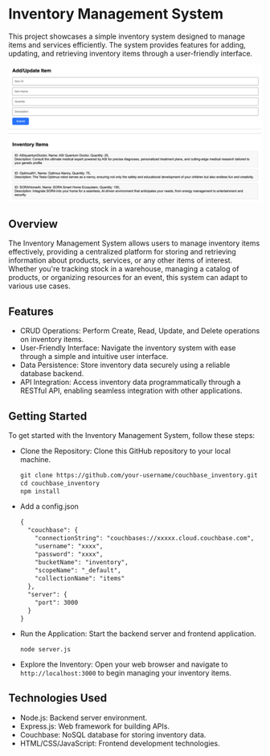 # Inventory Management System
This project showcases a simple inventory system designed to manage items and services efficiently. The system provides features for adding, updating, and retrieving inventory items through a user-friendly interface.

![SS](ss.png)

## Overview
The Inventory Management System allows users to manage inventory items effectively, providing a centralized platform for storing and retrieving information about products, services, or any other items of interest. Whether you're tracking stock in a warehouse, managing a catalog of products, or organizing resources for an event, this system can adapt to various use cases.

## Features
- CRUD Operations: Perform Create, Read, Update, and Delete operations on inventory items.
- User-Friendly Interface: Navigate the inventory system with ease through a simple and intuitive user interface.
- Data Persistence: Store inventory data securely using a reliable database backend.
- API Integration: Access inventory data programmatically through a RESTful API, enabling seamless integration with other applications.

## Getting Started
To get started with the Inventory Management System, follow these steps:

- Clone the Repository: Clone this GitHub repository to your local machine.
  ```
  git clone https://github.com/your-username/couchbase_inventory.git
  cd couchbase_inventory
  npm install
  ```
- Add a config.json
  ```
  {
    "couchbase": {
      "connectionString": "couchbases://xxxxx.cloud.couchbase.com",
      "username": "xxxx",
      "password": "xxxx",
      "bucketName": "inventory",
      "scopeName": "_default",
      "collectionName": "items"
    },
    "server": {
      "port": 3000
    }
  }
  ```

- Run the Application: Start the backend server and frontend application.
  ```
  node server.js
  ```

- Explore the Inventory: Open your web browser and navigate to  `http://localhost:3000` to begin managing your inventory items.

## Technologies Used
- Node.js: Backend server environment.
- Express.js: Web framework for building APIs.
- Couchbase: NoSQL database for storing inventory data.
- HTML/CSS/JavaScript: Frontend development technologies.
